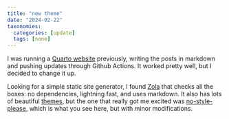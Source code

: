 ```yaml
---
title: "new theme"
date: "2024-02-22"
taxonomies:
  categories: [update]
  tags: [none]
---
```


I was running a [Quarto website](https://quarto.org/docs/websites/) previously, writing the posts in markdown and pushing updates through Github Actions. It worked pretty well, but I decided to change it up.

Looking for a simple static site generator, I found [Zola](https://github.com/getzola/zola) that checks all the boxes: no dependencies, lightning fast, and uses markdown. It also has lots of beautiful [themes](https://www.getzola.org/themes/), but the one that really got me excited was [no-style-please](https://github.com/atgumx/no-style-please), which is what you see here, but with minor modifications.
